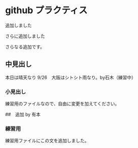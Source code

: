 # github プラクティス

追加しました

さらに追加しました

さらなる追加です。

## 中見出し

本日は晴天なり
9/26　大阪はシトシト雨なり。by石木（練習中）

### 小見出し

練習用のファイルなので、自由に変更を加えてください。

##　追加
by 有本

### 練習用
練習用ファイルにこの文を追加しました。

